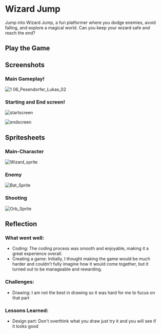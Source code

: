 # Wizard Jump

Jump into Wizard Jump, a fun platformer where you dodge enemies, avoid falling, and explore a magical world. Can you keep your wizard safe and reach the end?

## Play the Game


## Screenshots

### Main Gameplay!
![1 06_Pesendorfer_Lukas_02](https://github.com/user-attachments/assets/e8bb2e0f-b02a-4aa9-8cf9-98021141120f)

### Starting and End screen!

![startscreen](https://github.com/user-attachments/assets/4aeb5e9d-ef92-4e9a-973b-9ee10ab28c48)

![endscreen](https://github.com/user-attachments/assets/136d1303-313b-40e8-b22e-73416ea57e73)

## Spritesheets

### Main-Character
![Wizard_sprite](https://github.com/user-attachments/assets/ad9ee99f-676b-4306-92e3-1cfae419191a)

### Enemy

![Bat_Sprite](https://github.com/user-attachments/assets/6038792f-5b5b-4dd4-9beb-e33b5426bddb)

### Shooting 

![Orb_Sprite](https://github.com/user-attachments/assets/8172b528-ecf6-4bcd-bb24-26dd46eb13cd)

## Reflection

### What went well:
- Coding: The coding process was smooth and enjoyable, making it a great experience overall.
- Creating a game:  Initially, I thought making the game would be much harder and couldn't fully imagine how it would come together, but it turned out to be manageable and rewarding.

### Challenges:
- Drawing: I am not the best in drawing so it was hard for me to fucus on that part
  
### Lessons Learned:
- Design part: Don't overthink what you draw just try it and you will see if it looks good
